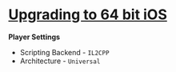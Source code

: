 # [Upgrading to 64 bit iOS](http://docs.unity3d.com/Manual/iphone-64bit.html)

__Player Settings__

* Scripting Backend - `IL2CPP`
* Architecture - `Universal`
